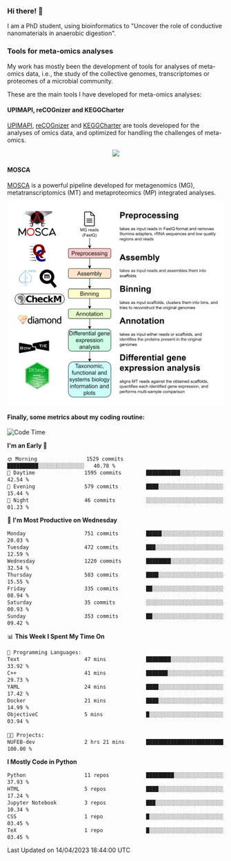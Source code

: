 ### Hi there! 👋

I am a PhD student, using bioinformatics to "Uncover the role of conductive nanomaterials in anaerobic digestion".

### Tools for meta-omics analyses

My work has mostly been the development of tools for analyses of meta-omics data, i.e., the study of the collective genomes, transcriptomes or proteomes of a microbial community.

These are the main tools I have developed for meta-omics analyses:

#### UPIMAPI, reCOGnizer and KEGGCharter

[UPIMAPI](https://github.com/iquasere/UPIMAPI), [reCOGnizer](https://github.com/iquasere/reCOGnizer) and [KEGGCharter](https://github.com/iquasere/KEGGCharter) are tools developed for the analyses of omics data, and optimized for handling the challenges of meta-omics.

<p align="center">
    <img src="assets/annotation_paper.png">
</p>

#### MOSCA

[MOSCA](https://github.com/iquasere/MOSCA) is a powerful pipeline developed for metagenomics (MG), metatranscriptomics (MT) and metaproteomics (MP) integrated analyses.

<p align="center">
    <img src="assets/mosca_workflow.png" align="center" width="700">
</p>


#### Finally, some metrics about my coding routine:

<!--START_SECTION:waka-->
![Code Time](http://img.shields.io/badge/Code%20Time-550%20hrs%2018%20mins-blue)

**I'm an Early 🐤** 

```text
🌞 Morning                1529 commits        ██████████░░░░░░░░░░░░░░░   40.78 % 
🌆 Daytime                1595 commits        ███████████░░░░░░░░░░░░░░   42.54 % 
🌃 Evening                579 commits         ████░░░░░░░░░░░░░░░░░░░░░   15.44 % 
🌙 Night                  46 commits          ░░░░░░░░░░░░░░░░░░░░░░░░░   01.23 % 
```
📅 **I'm Most Productive on Wednesday** 

```text
Monday                   751 commits         █████░░░░░░░░░░░░░░░░░░░░   20.03 % 
Tuesday                  472 commits         ███░░░░░░░░░░░░░░░░░░░░░░   12.59 % 
Wednesday                1220 commits        ████████░░░░░░░░░░░░░░░░░   32.54 % 
Thursday                 583 commits         ████░░░░░░░░░░░░░░░░░░░░░   15.55 % 
Friday                   335 commits         ██░░░░░░░░░░░░░░░░░░░░░░░   08.94 % 
Saturday                 35 commits          ░░░░░░░░░░░░░░░░░░░░░░░░░   00.93 % 
Sunday                   353 commits         ██░░░░░░░░░░░░░░░░░░░░░░░   09.42 % 
```


📊 **This Week I Spent My Time On** 

```text
💬 Programming Languages: 
Text                     47 mins             ████████░░░░░░░░░░░░░░░░░   33.92 % 
C++                      41 mins             ███████░░░░░░░░░░░░░░░░░░   29.73 % 
YAML                     24 mins             ████░░░░░░░░░░░░░░░░░░░░░   17.42 % 
Docker                   21 mins             ████░░░░░░░░░░░░░░░░░░░░░   14.99 % 
ObjectiveC               5 mins              █░░░░░░░░░░░░░░░░░░░░░░░░   03.94 % 

🐱‍💻 Projects: 
NUFEB-dev                2 hrs 21 mins       █████████████████████████   100.00 % 
```

**I Mostly Code in Python** 

```text
Python                   11 repos            █████████░░░░░░░░░░░░░░░░   37.93 % 
HTML                     5 repos             ████░░░░░░░░░░░░░░░░░░░░░   17.24 % 
Jupyter Notebook         3 repos             ███░░░░░░░░░░░░░░░░░░░░░░   10.34 % 
CSS                      1 repo              █░░░░░░░░░░░░░░░░░░░░░░░░   03.45 % 
TeX                      1 repo              █░░░░░░░░░░░░░░░░░░░░░░░░   03.45 % 
```




 Last Updated on 14/04/2023 18:44:00 UTC
<!--END_SECTION:waka-->
